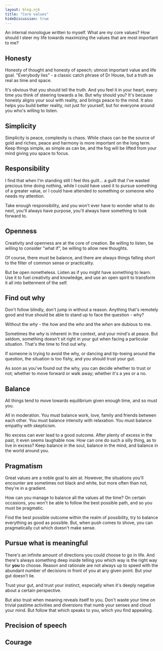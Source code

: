 ```yaml
---
layout: blog.njk
title: "Core values"
hideDiscussion: true
---
```


An internal monologue written to myself. What are my core values? How should I steer my life towards maximizing the values that are most important to me?

## Honesty

Honesty of thought and honesty of speech; utmost important value and life goal. "Everybody lies" - a classic catch phrase of Dr House, but a truth as real as time and space.

It's obvious that you should tell the truth. And you feel it in your heart, every time you think of steering towards a lie. But why should you? It's because honesty aligns your soul with reality, and brings peace to the mind. It also helps you build better reality, not just for yourself, but for everyone around you who's willing to listen.

## Simplicity

Simplicity is peace, complexity is chaos. While chaos can be the source of gold and riches, peace and harmony is more important on the long term. Keep things simple, as simple as can be, and the fog will be lifted from your mind giving you space to focus.

## Responsibility

I find that when I'm standing still I feel this guilt... a guilt that I've wasted precious time doing nothing, while I could have used it to pursue something of a greater value, or I could have attended to something or someone who needs my attention.

Take enough responsibility, and you won't ever have to wonder what to do next, you'll always have purpose, you'll always have something to look forward to.

## Openness

Creativity and openness are at the core of creation. Be willing to listen, be willing to consider "what if", be willing to allow new thoughts.

Of course, there must be balance, and there are always things falling short to the filter of common sense or practicality.

But be open nonetheless. Listen as if you might have something to learn. Use it to fuel creativity and knowledge, and use an open spirit to transform it all into betterment of the self.

## Find out why

Don't follow blindly, don't jump in without a reason. Anything that's remotely good and true should be able to stand up to face the question - why?

Without the _why_ - the _how_ and the _who_ and the _when_ are dubious to me.

Sometimes the _why_ is inherent in the context, and your mind's at peace. But seldom, something doesn't sit right in your gut when facing a particular situation. That's the time to find out why.

If someone is trying to avoid the why, or dancing and tip-toeing around the question, the situation is too fishy, and you should trust your gut.

As soon as you've found out the why, you can decide whether to trust or not; whether to move forward or walk away; whether it's a yes or a no.

## Balance

All things tend to move towards equilibrium given enough time, and so must you.

All in moderation. You must balance work, love, family and friends between each other. You must balance intensity with relaxation. You must balance empathy with skepticism.

No excess can ever lead to a good outcome. After plenty of excess in the past, it even seems laughable now. How can one do such a silly thing, as to live in excess? Keep balance in the soul, balance in the mind, and balance in the world around you.

## Pragmatism

Great values are a noble goal to aim at. However, the situations you'll encounter are sometimes not black and white, but more often than not, they're in a gradient.

How can you manage to balance all the values all the time? On certain occasions, you won't be able to follow the best possible path, and so you must be pragmatic.

Find the best possible outcome within the realm of possibility, try to balance everything as good as possible. But, when push comes to shove, you can pragmatically cut which doesn't make sense.

## Pursue what is meaningful

There's an infinite amount of directions you could choose to go in life. And there's always something deep inside telling you which way is the right way for **you** to choose. Reason and rationale are not always up to speed with the abundant number of decisions in front of you at any given point. But your gut doesn't lie.

Trust your gut, and trust your instinct, especially when it's deeply negative about a certain perspective.

But also trust when meaning reveals itself to you. Don't waste your time on trivial pastime activities and diversions that numb your senses and cloud your mind. But follow that which speaks to you, which you find appealing.

## Precision of speech

## Courage
